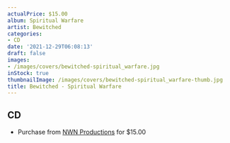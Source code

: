 ```yaml
---
actualPrice: $15.00
album: Spiritual Warfare
artist: Bewitched
categories:
- CD
date: '2021-12-29T06:08:13'
draft: false
images:
- /images/covers/bewitched-spiritual_warfare.jpg
inStock: true
thumbnailImage: /images/covers/bewitched-spiritual_warfare-thumb.jpg
title: Bewitched - Spiritual Warfare
---
```


## CD
* Purchase from [NWN Productions](http://shop.nwnprod.com/index.php?route=product/product&path=93&product_id=19908&sort=pd.name&order=ASC) for $15.00
